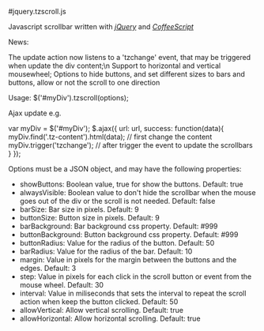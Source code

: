 #jquery.tzscroll.js

Javascript scrollbar written with [*jQuery*](http://jquery.com/) and [*CoffeeScript*](http://jashkenas.github.com/coffee-script/)

News:
   
The update action now listens to a 'tzchange' event, that may be triggered when update the div content;\n
Support to horizontal and vertical mousewheel;
Options to hide buttons, and set different sizes to bars and buttons, allow or not the scroll to one direction

Usage: $('#myDiv').tzscroll(options);

Ajax update e.g.
   
   var myDiv = $('#myDiv');
   $.ajax({
      url: url,
      success: function(data){
         myDiv.find('.tz-content').html(data); // first change the content
         myDiv.trigger('tzchange'); // after trigger the event to update the scrollbars
      }
   });

Options must be a JSON object, and may have the following properties:

- showButtons: Boolean value, true for show the buttons. Default: true 
- alwaysVisible: Boolean value to don't hide the scrollbar when the mouse goes out of the div or the scroll is not needed. Default: false
- barSize: Bar size in pixels. Default: 9
- buttonSize: Button size in pixels. Default: 9
- barBackground: Bar background css property. Default: #999
- buttonBackground: Button background css property. Default: #999
- buttonRadius: Value for the radius of the button. Default: 50
- barRadius: Value for the radius of the bar. Default: 10
- margin: Value in pixels for the margin between the buttons and the edges. Default: 3
- step: Value in pixels for each click in the scroll button or event from the mouse wheel. Default: 30
- interval: Value in miliseconds that sets the interval to repeat the scroll action when keep the button clicked. Default: 50
- allowVertical: Allow vertical scrolling. Default: true
- allowHorizontal: Allow horizontal scrolling. Default: true

